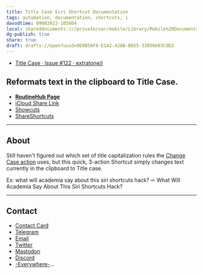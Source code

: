 ```yaml
---
title: Title Case Siri Shortcut Documentation
tags: automation, documentation, shortcuts, i
davodtime: 09082022-105604
local: shareddocuments:///private/var/mobile/Library/Mobile%20Documents/iCloud~md~obsidian/Documents/OBSHIDDIAN/drafts/9E6B56F8-E1A2-42AB-B955-33056603C9D2.md
dg-publish: true
share: true
draft: drafts://open?uuid=9E6B56F8-E1A2-42AB-B955-33056603C9D2
---
```

- [Title Case · Issue #122 · extratone/i](https://github.com/extratone/i/issues/122)

## Reformats text in the clipboard to Title Case.

- [**RoutineHub Page**](https://routinehub.co/shortcut/10866)
- [iCloud Share Link](https://www.icloud.com/shortcuts/be7659dff0894949aa8f702bab929801)
- [Showcuts](https://showcuts.app/share/view/be7659dff0894949aa8f702bab929801)
- [ShareShortcuts](https://shareshortcuts.com/shortcuts/1605-title-case.html)

---

## About

Still haven't figured out which set of title capitalization rules the [Change Case action](https://www.matthewcassinelli.com/actions/change-case/) uses, but this quick, 3-action Shortcut simply changes text currently in the clipboard to Title case.

Ex:
what will academia say about this siri shortcuts hack? ⇨ What Will Academia Say About This Siri Shortcuts Hack? 

---

## Contact

- [Contact Card](https://davidblue.wtf/db.vcf)
- [Telegram](https://t.me/extratone)
- [Email](mailto:davidblue@extratone.com) 
- [Twitter](https://twitter.com/NeoYokel)
- [Mastodon](https://mastodon.social/@DavidBlue)
- [Discord](https://discord.gg/0b9KQUKP858b0iZF)
- [-Everywhere-](https://raindrop.io/davidblue/social-directory-21059174)...
